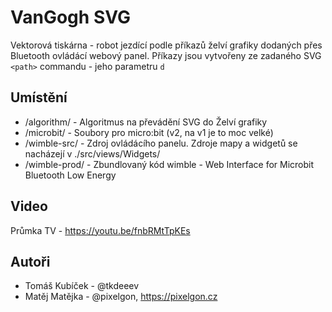 # VanGogh SVG
Vektorová tiskárna - robot jezdící podle příkazů želví grafiky dodaných přes Bluetooth ovládácí webový panel.
Příkazy jsou vytvořeny ze zadaného SVG `<path>` commandu - jeho parametru `d`

## Umístění
- /algorithm/ - Algoritmus na převádění SVG do Želví grafiky
- /microbit/ - Soubory pro micro:bit (v2, na v1 je to moc velké)
- /wimble-src/ - Zdroj ovládácího panelu. Zdroje mapy a widgetů se nacházejí v ./src/views/Widgets/ 
- /wimble-prod/ - Zbundlovaný kód wimble - Web Interface for Microbit Bluetooth Low Energy

## Video
Průmka TV - https://youtu.be/fnbRMtTpKEs

## Autoři 

- Tomáš Kubíček - @tkdeeev
- Matěj Matějka - @pixelgon, https://pixelgon.cz